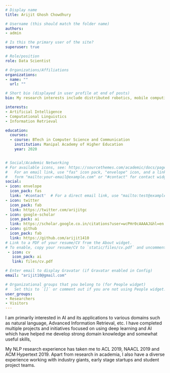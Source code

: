 ```yaml
---
# Display name
title: Arijit Ghosh Chowdhury

# Username (this should match the folder name)
authors:
- admin

# Is this the primary user of the site?
superuser: true

# Role/position
role: Data Scientist

# Organizations/Affiliations
organizations:
- name: ""
  url: ""

# Short bio (displayed in user profile at end of posts)
bio: My research interests include distributed robotics, mobile computing and programmable matter.

interests:
- Artificial Intelligence
- Computational Linguistics
- Information Retrieval

education:
  courses:
  - course: BTech in Computer Science and Communication
    institution: Manipal Academy of Higher Education
    year: 2020


# Social/Academic Networking
# For available icons, see: https://sourcethemes.com/academic/docs/page-builder/#icons
#   For an email link, use "fas" icon pack, "envelope" icon, and a link in the
#   form "mailto:your-email@example.com" or "#contact" for contact widget.
social:
- icon: envelope
  icon_pack: fas
  link: '#contact'  # For a direct email link, use "mailto:test@example.org".
- icon: twitter
  icon_pack: fab
  link: https://twitter.com/arijitgc
- icon: google-scholar
  icon_pack: ai
  link: https://scholar.google.co.in/citations?user=wcPHr0cAAAAJ&hl=en
- icon: github
  icon_pack: fab
  link: https://github.com/arijit1410
# Link to a PDF of your resume/CV from the About widget.
# To enable, copy your resume/CV to `static/files/cv.pdf` and uncomment the lines below.
 - icon: cv
   icon_pack: ai
   link: files/cv.pdf

# Enter email to display Gravatar (if Gravatar enabled in Config)
email: "arijit10@gmail.com"

# Organizational groups that you belong to (for People widget)
#   Set this to `[]` or comment out if you are not using People widget.
user_groups:
- Researchers
- Visitors
---
```

I am primarily interested in AI and its applications to various domains such as natural language, Advanced Information Retrieval, etc. I have completed multiple projects and initiatives focused on using deep learning and AI which have helped me develop strong domain knowledge and somewhat useful skills, 

My NLP research experience has taken me to ACL 2019, NAACL 2019 and ACM Hypertext 2019. Apart from research in academia, I also have a diverse experience working with industry giants, early stage startups and student project teams. 
